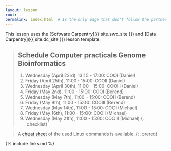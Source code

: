 ```yaml
---
layout: lesson
root: .
permalink: index.html  # Is the only page that don't follow the partner /:path/index.html
---
```


This lesson uses the [Software Carpentry]({{ site.swc_site }}) and [Data Carpentry]({{ site.dc_site }}) lesson template.


> ## Schedule Computer practicals Genome Bioinformatics
>
> 1.  Wednesday (April 23rd), 13:15 - 17:00: COOI (Daniel)
> 2.  Friday (April 25th), 11:00 - 15:00: COOII (Daniel)
> 3.  Wednesday (April 30th), 11:00 - 15:00: COOIII (Daniel)
> 4.  Friday (May 2nd), 11:00 - 15:00: COOI (Berend)
> 5.  Wednesday (May 7th), 11:00 - 15:00: COOII (Berend)
> 6.  Friday (May 9th), 11:00 - 15:00: COOIII (Berend)
> 7.  Wednesday (May 14th), 11:00 - 15:00: COOI (Michael)
> 8.  Friday (May 16th), 11:00 - 15:00: COOII (Michael)
> 9.  Wednesday (May 21th), 11:00 - 15:00: COOIII (Michael)
{: .checklist}

> A [cheat sheet](files/cheatsheet.pdf) of the used Linux commands is available.
{: .prereq}


{% include links.md %}

